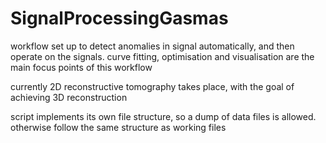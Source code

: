 # SignalProcessingGasmas

workflow set up to detect anomalies in signal automatically, and then operate on the signals.
curve fitting, optimisation and visualisation are the main focus points of this workflow

currently 2D reconstructive tomography takes place, with the goal of achieving 3D reconstruction

script implements its own file structure, so a dump of data files is allowed. otherwise follow the same structure as working files
